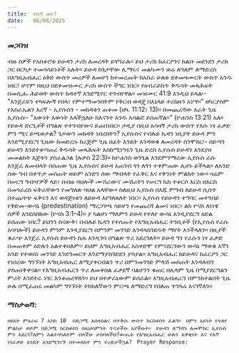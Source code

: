 ```yaml
---
title:  ነፃነኝ ወይ?
date:   06/08/2025
---
```


### መጋበዝ

ብዙ ሰዎች የአስቆሮቱ ይሁዳን ታሪክ ለመረዳት ይቸገራሉ፡፡ ይህ ታሪክ ከፈርዖንና ከልቡ መደንደን ታሪክ ጋር በርካታ ተመሳሳይነቶች አሉት። ይሁዳ ከጌታቸው ሊማሩና መልካሙን ወሬ ለዓለም ለማድረስ በእግዚአብሔር ዕቅድ ውስጥ መሪዎች ለመሆን ከተመረጡት ከአስራ ሁለቱ ደቀመዛሙርት ውስጥ አንዱ ነበር፤ ሆኖም በዚህ በደቀመዝሙር ታሪክ ውስጥ ችግር ነበር። የዕብራይስጥ ቅዱሳት መጻሕፍት በመሲሑ ሕይወት ውስጥ ከዳተኛ እንደሚኖር ተንብየዋል። መዝሙር 41:9 እንዲህ ይላል፡- "እንጀራዬን ተካፍሎኝ የበላ፣ የምተማመንበትም የቅርብ ወዳጄ በእኔላይ ተረከዙን አነሣ።" ዘካርያስም የእስራኤልን እረኛ - ኢየሱስን - መከዳቱን ጠቆመ (ዘካ. 11:12፣ 13)። በመጨረሻው እራት ጊዜ ኢየሱስ፡- "እውነት እውነት እላችኋለሁ ከእናንተ አንዱ አሳልፎ ይሰጠኛል፡፡" (ዮሐንስ 13:21) አለ። የይሁዳ ድርጊቶች በግልጽ ተተንብየውና ይጠበነበር። ታዲያ በዚህ አሳዛኝ ታሪክ ውስጥ የእሱ ነፃ ፈቃድ ምን ሚና ይጫወታል? ጌታውን መክዳት ነበረበትን?
ኢየሱስና የብሉይ ኪዳን ነቢያት ይሁዳ ምን እንደሚያደርግ ጊዜው ከመድረሱ ከረጅም ጊዜ በፊት እንዴት እንዳወቁ ለመረዳት ስንሞክር፡- ሰይጣን ይሁዳን እንደተቆጣጠረ ቅዱሳት መጻሕፍት እስከሚነግሩን ጊዜ ድረስ ኢየሱስ ይሁዳን እንደያዘ መመልከት እጅጉን ያስፈልጋል (ሉቃስ 22:3)። ከዮሐንስ ወንጌል እንደምንማረው ኢየሱስ ራሱ እንጀራ ለመብላት በሰጠው ጊዜ ኢየሱስና ይሁዳ አጠገብ ጎን ለጎን ተቀምጠው ሊሆኑ ይችላል። ለአንድ ሰው ግብ በቀጥታ መስጠት ወይም አንድን ሰው ማብላት የፈቅር እና የቅንነት ምልክት ነው። ዛሬም በሠርግ ግብዣዎች ላይ፣ በብዙ ባህሎች ሙሽራውና ሙሽሪትን የሠርግ ኬክ ተቆርሶ እርስ በእርስ በመጎራረስ ፍቅራቸውን የመግለጽ ባህል አላቸው። ስለዚህ ኢየሱስ በእጁ ምግብ ለይሁዳ ሲሰጥ በተጨባጭ ፍቅሩን እና ወዳጅነቱን ለይሁዳ እየገለጸለት ነበር። ኢየሱስ የይሁዳን ተግባር መተንበይ የቅድመ-ውሳኔ (predestination) ማረጋገጫ ሳይሆን የመጨረሻ ልመና ነበር፡፡ ልክ ዮናስ ለነነዌ ሰዎች እንደሰበከው (ዮናስ 3:1–4)። ያ ካልሆነ ማለምን ይሁዳ የተለየ ውሳኔ እንዲያደርግ ዕድል ይሰጠው ነበር?
ይህንን ስናውቅ፣ በብሉይ ኪዳን የተሰጡት የእግዚአብሔር ትንቢቶች (የኢየሱስ የራሱ አባባሎች) ይሁዳን ምንም እንዲያደርግ በምንም መንገድ እንዳላስገደዱት ማየት እንችላለን። በዚያች ቁራጭ እንጀራ ኢየሱስ ይሁዳን ስሐ እንዲገባ በግልጽ ጥሪ አደረገለት። ይሁዳ ግን የራሱን ነፃ ፈቃድ በመጠቀም ዕድሉን አልተቀበለም፡፡ ይህም እግዚአብሔር አስቀድሞ የምናደርገውን ውሳኔ ማወቁ እኛን አንድ የተወሰነ መንገድ እንድንመርጥ እንደማያስገድደን ያሳያል። እግዚአብሔር ከይሁዳና ከፈርዖን ጋር የነበረው ግንኙነት እግዚአብሔር ለሚያቀርብልን ጥሪ በምንመንገድ ምላሽ መስጠት እንዳለብን ያስጠነቅቀናል። የእግዚአብሔርን ጥሪ ለመቀበል ፈቃደኛ ባልሆንን ቁጠር በሌላም ጊዜ በሚያደርግልን ምሪት እንደተራ ነገር እንቆጠረዋለን። ይህ በተቃራኒውም ይሰራል። እግዚአብሔርን በምንከተልበት ጊዜ ሁሉ በሚፈጠሩ መልካም ግንኙነት ትክክለኛውን ምርጫ ለማድረግ የበለጠ ጥንካሬ እናገኛለን።
 
### ማስታወሻ:
`ዘፀአት ምዕራፍ 7 እስከ 10  በድጋሚ አሰላስልና በጥቅሱ ውስጥ ክርስቶስን ፈልግ።
`
`በምን አይነት የተለየ ምልከታ ወይም በድጋሚ ክርስቶስን በዚህሳምንት ጥናታችሁ አያችሁት።
`
`ይሁዳን ለማዳን ለመሞከር ኢየሱስ ምን አደረገ?ለምን አልተሳካለትም ብላችሁ ታስባላችህ?ውጤቱ የእግዚአብሔር ሁሉን አዋቂነት እና የእኛ ነፃፈቃድ እንዴት እንደሚገናኙ በተመለከተ ምን ተረድታችኋል?
`
`Prayer Response:
`
